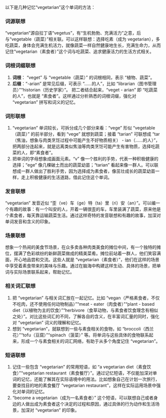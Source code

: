 以下是几种记忆“vegetarian”这个单词的方法：

### 词源联想
“vegetarian”源自拉丁语“vegetus”，有“生机勃勃、充满活力”之意，后与“vegetable（蔬菜）”相关联。可以这样联想：选择吃素（成为 vegetarian），多吃蔬菜，身体会充满生机活力，就像蔬菜一样自然健康地生长，充满生命力，从而记住“vegetarian（素食者）”这个词与吃蔬菜、追求健康活力的生活方式相关。

### 词根词缀联想
1. **词根**： “veget” 与 “vegetable（蔬菜）” 的词根相同，表示 “植物、蔬菜”。
2. **后缀**：“-arian” 是常见后缀，可表示 “……的人”，比如 “librarian（图书管理员）”“historian（历史学家）”。 把二者结合起来，“veget - arian” 即 “吃蔬菜的人”，也就是 “素食者”。这样通过分析熟悉的词根词缀，强化对 “vegetarian” 拼写和词义的记忆。

### 词形联想
1. “vegetarian” 单词较长，可拆分成几个部分来看：“vege” 形似 “vegetable（蔬菜）” 的前半部分，看到 “vege” 就想到蔬菜；接着 “tarian” 可联想成 “tar（焦油，想象与肉类烹饪过程中可能产生不好物质相关） - ian（……的人）”，把两部分连起来，就是远离类似焦油等肉类烹饪可能产生有害物质，选择吃蔬菜的人，即“素食者”。
2. 把单词的字母想象成画面元素。“v” 像一个胜利的手势，代表一种积极健康的选择；“ege” 像几棵破土而出的蔬菜幼苗；“tarian” 看起来像一群人。可以联想成一群人做出了胜利手势，因为选择成为素食者，像茁壮成长的蔬菜幼苗一样，走上积极健康的生活道路，借此记住这个单词。

### 发音联想
“vegetarian” 发音近似 “歪（ve）车（ge）特（ta）里（ri）安（an）”。可以编一个有趣的故事：有一个叫安的人，开着一辆很歪的车，车里装满了蔬菜，原来他是个素食者，每天靠运输蔬菜生活。通过这样奇特的发音联想和有趣的故事，加深对单词发音和含义的印象。

### 场景联想
想象一个热闹的美食节场景，在众多卖各种肉类美食的摊位中间，有一个独特的摊位，摆满了色彩缤纷的新鲜蔬菜做成的精美菜肴。摊位前站着一群人，他们笑容满面，开心地品尝和交流。这些人就是 “vegetarian（素食者）”，他们在这样的场景中享受着素食带来的美味与乐趣。通过在脑海中构建这样生动、具体的场景，把单词与实际场景联系起来，帮助记忆。

### 相关词汇联想
1. 把 “vegetarian” 与相关词汇放在一起记忆。比如 “vegan（严格素食者，不仅不吃肉，还不使用任何动物制品）”“meat - eater（肉食者）”“plant - based diet（以植物为主的饮食）”“herbivore（食草动物，与素食者饮食理念有相似之处）”。对比这些词汇的不同，了解各自的含义，在丰富词汇量的同时，强化对 “vegetarian” 词义的理解和记忆。
2. 想到 “vegetarian”，就联想到一些与素食相关的食物，如 “broccoli（西兰花）”“tofu（豆腐）”“spinach（菠菜）” 等。将单词与这些具体的食物联系起来，形成一个与素食相关的词汇网络，有助于从多个角度记住 “vegetarian”。

### 短语联想
1. 记住一些包含 “vegetarian” 的常用短语，如 “a vegetarian diet（素食饮食）”“vegetarian restaurant（素食餐厅）”。通过记忆短语，不仅能加深对单词的记忆，还能了解其在实际语境中的用法。比如想象自己在计划一次旅行，要查找目的地的素食餐厅 “vegetarian restaurant”，这样在实际运用场景中强化对单词的记忆。
2. “become a vegetarian（成为一名素食者）” 这个短语，可以联想自己或者身边的人做出成为素食者这个决定的过程和原因，通过具体的行为动作和生活场景，加深对 “vegetarian” 的印象。 